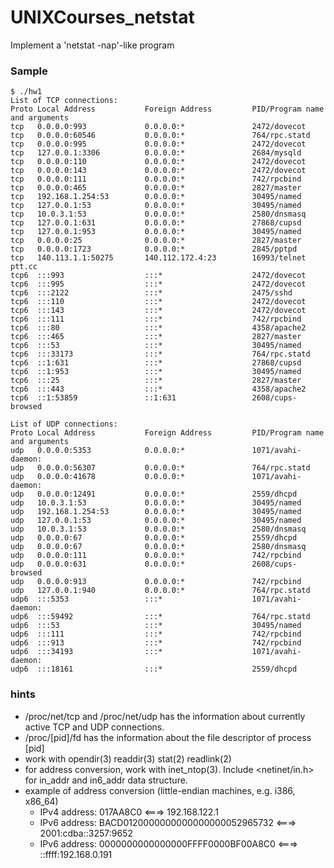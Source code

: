 # UNIXCourses_netstat

Implement a 'netstat -nap'-like program

### Sample
```
$ ./hw1
List of TCP connections:
Proto Local Address           Foreign Address         PID/Program name and arguments
tcp   0.0.0.0:993             0.0.0.0:*               2472/dovecot    
tcp   0.0.0.0:60546           0.0.0.0:*               764/rpc.statd   
tcp   0.0.0.0:995             0.0.0.0:*               2472/dovecot    
tcp   127.0.0.1:3306          0.0.0.0:*               2684/mysqld     
tcp   0.0.0.0:110             0.0.0.0:*               2472/dovecot    
tcp   0.0.0.0:143             0.0.0.0:*               2472/dovecot    
tcp   0.0.0.0:111             0.0.0.0:*               742/rpcbind     
tcp   0.0.0.0:465             0.0.0.0:*               2827/master     
tcp   192.168.1.254:53        0.0.0.0:*               30495/named     
tcp   127.0.0.1:53            0.0.0.0:*               30495/named     
tcp   10.0.3.1:53             0.0.0.0:*               2580/dnsmasq    
tcp   127.0.0.1:631           0.0.0.0:*               27868/cupsd     
tcp   127.0.0.1:953           0.0.0.0:*               30495/named     
tcp   0.0.0.0:25              0.0.0.0:*               2827/master     
tcp   0.0.0.0:1723            0.0.0.0:*               2845/pptpd      
tcp   140.113.1.1:50275       140.112.172.4:23        16993/telnet ptt.cc
tcp6  :::993                  :::*                    2472/dovecot    
tcp6  :::995                  :::*                    2472/dovecot    
tcp6  :::2122                 :::*                    2475/sshd       
tcp6  :::110                  :::*                    2472/dovecot    
tcp6  :::143                  :::*                    2472/dovecot    
tcp6  :::111                  :::*                    742/rpcbind     
tcp6  :::80                   :::*                    4358/apache2    
tcp6  :::465                  :::*                    2827/master     
tcp6  :::53                   :::*                    30495/named     
tcp6  :::33173                :::*                    764/rpc.statd   
tcp6  ::1:631                 :::*                    27868/cupsd     
tcp6  ::1:953                 :::*                    30495/named     
tcp6  :::25                   :::*                    2827/master     
tcp6  :::443                  :::*                    4358/apache2    
tcp6  ::1:53859               ::1:631                 2608/cups-browsed

List of UDP connections:
Proto Local Address           Foreign Address         PID/Program name and arguments
udp   0.0.0.0:5353            0.0.0.0:*               1071/avahi-daemon: 
udp   0.0.0.0:56307           0.0.0.0:*               764/rpc.statd   
udp   0.0.0.0:41678           0.0.0.0:*               1071/avahi-daemon: 
udp   0.0.0.0:12491           0.0.0.0:*               2559/dhcpd      
udp   10.0.3.1:53             0.0.0.0:*               30495/named     
udp   192.168.1.254:53        0.0.0.0:*               30495/named     
udp   127.0.0.1:53            0.0.0.0:*               30495/named     
udp   10.0.3.1:53             0.0.0.0:*               2580/dnsmasq    
udp   0.0.0.0:67              0.0.0.0:*               2559/dhcpd      
udp   0.0.0.0:67              0.0.0.0:*               2580/dnsmasq    
udp   0.0.0.0:111             0.0.0.0:*               742/rpcbind     
udp   0.0.0.0:631             0.0.0.0:*               2608/cups-browsed
udp   0.0.0.0:913             0.0.0.0:*               742/rpcbind     
udp   127.0.0.1:940           0.0.0.0:*               764/rpc.statd   
udp6  :::5353                 :::*                    1071/avahi-daemon: 
udp6  :::59492                :::*                    764/rpc.statd   
udp6  :::53                   :::*                    30495/named     
udp6  :::111                  :::*                    742/rpcbind     
udp6  :::913                  :::*                    742/rpcbind     
udp6  :::34193                :::*                    1071/avahi-daemon: 
udp6  :::18161                :::*                    2559/dhcpd  
```

### hints
* /proc/net/tcp and /proc/net/udp has the information about currently active TCP and UDP connections.
* /proc/[pid]/fd has the information about the file descriptor of process [pid]
* work with opendir(3) readdir(3) stat(2) readlink(2)
* for address conversion, work with inet_ntop(3). Include <netinet/in.h> for in_addr and in6_addr data structure.
* example of address conversion (little-endian machines, e.g. i386, x86_64)
  * IPv4 address: 017AA8C0 <===> 192.168.122.1
  * IPv6 address: BACD0120000000000000000052965732 <===> 2001:cdba::3257:9652
  * IPv6 address: 0000000000000000FFFF0000BF00A8C0 <===> ::ffff:192.168.0.191
